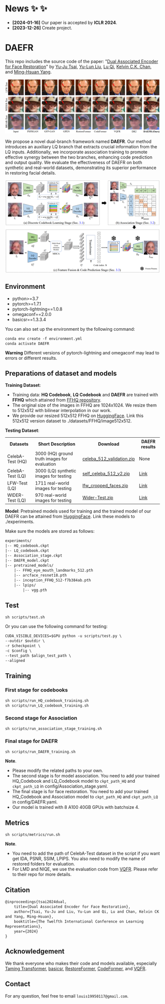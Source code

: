 # News  ✨ ✨ 
<!-- - **20230915** Update an online demo [![Huggingface Gradio](https://img.shields.io/static/v1?label=Demo&message=Huggingface%20Gradio&color=orange)](https://huggingface.co/spaces/wzhouxiff/RestoreFormerPlusPlus)
- **20230116** For convenience, we further upload the [test datasets](#testset), including CelebA (both HQ and LQ data), LFW-Test, CelebChild-Test, and Webphoto-Test, to OneDrive and BaiduYun.
- **20221003** We provide the link of the [test datasets](#testset).
- **20220924** We add the code for [**metrics**](#metrics) in scripts/metrics. -->
- **[2024-01-16]** Our paper is accepted by **ICLR 2024**.
- **[2023-12-26]** Create project.


# DAEFR

This repo includes the source code of the paper: "[Dual Associated Encoder for Face Restoration](https://arxiv.org/abs/2308.07314)" by [Yu-Ju Tsai](https://liagm.github.io/), [Yu-Lun Liu](https://yulunalexliu.github.io/), [Lu Qi](https://luqi.info/), [Kelvin C.K. Chan](https://ckkelvinchan.github.io/), and [Ming-Hsuan Yang](https://faculty.ucmerced.edu/mhyang/).

![](assets/DAEFR_results.png)

We propose a novel dual-branch framework named **DAEFR**. Our method introduces an auxiliary LQ branch that extracts crucial information from the LQ inputs. Additionally, we incorporate association training to promote effective synergy between the two branches, enhancing code prediction and output quality. We evaluate the effectiveness of DAEFR on both synthetic and real-world datasets, demonstrating its superior performance in restoring facial details.

![](assets/DAEFR_arch.png)

## Environment

- python>=3.7
- pytorch>=1.7.1
- pytorch-lightning==1.0.8
- omegaconf==2.0.0
- basicsr==1.3.3.4

You can also set up the environment by the following command:
```
conda env create -f environment.yml
conda activate DAEFR
```

**Warning** Different versions of pytorch-lightning and omegaconf may lead to errors or different results.

## Preparations of dataset and models

**Training Dataset**: 
- Training data: **HQ Codebook**, **LQ Codebook** and **DAEFR** are trained with **FFHQ** which attained from [FFHQ repository](https://github.com/NVlabs/ffhq-dataset). 
- The original size of the images in FFHQ are 1024x1024. We resize them to 512x512 with bilinear interpolation in our work. 
- We provide our resized 512x512 FFHQ on [HuggingFace](https://huggingface.co/datasets/LIAGM/FFHQ_datasets/tree/main). Link this 512x512 version dataset to ./datasets/FFHQ/image512x512.

**Testing Dataset**: 
   <!-- * CelebA-Test-HQ: [HuggingFace](https://huggingface.co/datasets/LIAGM/DAEFR_test_datasets/blob/main/celeba_512_validation.zip);
   * CelebA-Test-LQ: [HuggingFace](https://huggingface.co/datasets/LIAGM/DAEFR_test_datasets/blob/main/self_celeba_512_v2.zip);
   * LFW-Test: [HuggingFace](https://huggingface.co/datasets/LIAGM/DAEFR_test_datasets/blob/main/lfw_cropped_faces.zip);
   * WIDER-Test: [HuggingFace](https://huggingface.co/datasets/LIAGM/DAEFR_test_datasets/blob/main/Wider-Test.zip); -->
<table>
<tr>
    <th>Datasets</th>
    <th>Short Description</th>
    <th>Download</th>
    <th>DAEFR results</th>
</tr>
<tr>
    <td>CelebA-Test (HQ)</td>
    <td>3000 (HQ) ground truth images for evaluation</td>
    <td><a href="https://huggingface.co/datasets/LIAGM/DAEFR_test_datasets/blob/main/celeba_512_validation.zip">celeba_512_validation.zip</a></td>
    <td>None</td>
</tr>
<tr>
    <td>CelebA-Test (LQ)</td>
    <td>3000 (LQ) synthetic images for testing</td>
    <td><a href="https://huggingface.co/datasets/LIAGM/DAEFR_test_datasets/blob/main/self_celeba_512_v2.zip">self_celeba_512_v2.zip</a></td>
    <td><a href="https://huggingface.co/datasets/LIAGM/DAEFR_results/blob/main/DAEFR_celeba.zip">Link</a></td>
</tr>  
<tr>
    <td>LFW-Test (LQ)</td>
    <td>1711 real-world images for testing</td>
    <td><a href="https://huggingface.co/datasets/LIAGM/DAEFR_test_datasets/blob/main/lfw_cropped_faces.zip">lfw_cropped_faces.zip</a></td>
    <td><a href="https://huggingface.co/datasets/LIAGM/DAEFR_results/blob/main/DAEFR_lfw.zip">Link</a></td>
</tr>
<tr>
    <td>WIDER-Test (LQ)</td>
    <td>970 real-world images for testing</td>
    <td><a href="https://huggingface.co/datasets/LIAGM/DAEFR_test_datasets/blob/main/Wider-Test.zip">Wider-Test.zip</a></td>
    <td><a href="https://huggingface.co/datasets/LIAGM/DAEFR_results/blob/main/DAEFR_wider.zip">Link</a></td>
</tr>
</table>

**Model**: Pretrained models used for training and the trained model of our DAEFR can be attained from [HuggingFace](https://huggingface.co/LIAGM/DAEFR_pretrain_model/tree/main). Link these models to ./experiments.

Make sure the models are stored as follows:
```
experiments/
|-- HQ_codebook.ckpt
|-- LQ_codebook.ckpt
|-- Association_stage.ckpt
|-- DAEFR_model.ckpt
|-- pretrained_models/
    |-- FFHQ_eye_mouth_landmarks_512.pth
    |-- arcface_resnet18.pth    
    |-- inception_FFHQ_512-f7b384ab.pth
    |-- lpips/
        |-- vgg.pth

```

## Test
    sh scripts/test.sh
Or you can use the following command for testing:
```
CUDA_VISIBLE_DEVICES=$GPU python -u scripts/test.py \
--outdir $outdir \
-r $checkpoint \
-c $config \
--test_path $align_test_path \
--aligned
```

## Training
### First stage for codebooks
    sh scripts/run_HQ_codebook_training.sh
    sh scripts/run_LQ_codebook_training.sh
### Second stage for Association
    sh scripts/run_association_stage_training.sh
### Final stage for DAEFR
    sh scripts/run_DAEFR_training.sh

**Note**. 
- Please modify the related paths to your own.
- The second stage is for model association. You need to add your trained HQ\_Codebook and LQ\_Codebook model to `ckpt_path_HQ` and `ckpt_path_LQ` in config/Association_stage.yaml.
- The final stage is for face restoration. You need to add your trained HQ\_Codebook and Association model to `ckpt_path_HQ` and `ckpt_path_LQ` in config/DAEFR.yaml.
- Our model is trained with 8 A100 40GB GPUs with batchsize 4.

## <a id="metrics">Metrics</a>
    sh scripts/metrics/run.sh
    
**Note**. 
- You need to add the path of CelebA-Test dataset in the script if you want get IDA, PSNR, SSIM, LPIPS. You also need to modify the name of restored folders for evaluation.
- For LMD and NIQE, we use the evaluation code from [VQFR](https://github.com/TencentARC/VQFR). Please refer to their repo for more details.

## Citation
    @inproceedings{tsai2024dual,
        title={Dual Associated Encoder for Face Restoration},
        author={Tsai, Yu-Ju and Liu, Yu-Lun and Qi, Lu and Chan, Kelvin CK and Yang, Ming-Hsuan},
        booktitle={The Twelfth International Conference on Learning Representations},
        year={2024}
    }

## Acknowledgement
We thank everyone who makes their code and models available, especially [Taming Transformer](https://github.com/CompVis/taming-transformers), [basicsr](https://github.com/XPixelGroup/BasicSR), [RestoreFormer](https://github.com/wzhouxiff/RestoreFormer), [CodeFormer](https://github.com/sczhou/CodeFormer), and [VQFR](https://github.com/TencentARC/VQFR).

## Contact
For any question, feel free to email `louis19950117@gmail.com`.